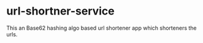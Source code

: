 # url-shortner-service
This an Base62 hashing algo based url shortener app which shorteners the urls.
